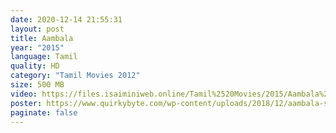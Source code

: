 ```yaml
---
date: 2020-12-14 21:55:31
layout: post
title: Aambala
year: "2015"
language: Tamil
quality: HD
category: "Tamil Movies 2012"
size: 500 MB
video: https://files.isaiminiweb.online/Tamil%2520Movies/2015/Aambala%2520(2015)?rootId=0AHf2pL07ONScUk9PVA
poster: https://www.quirkybyte.com/wp-content/uploads/2018/12/aambala-songs-download.jpg
paginate: false
---
```

